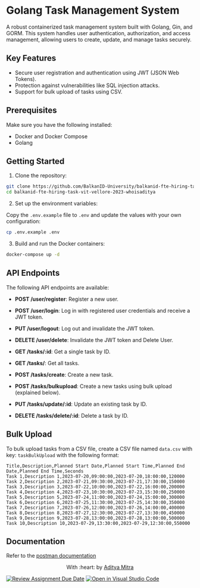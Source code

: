 # Golang Task Management System

A robust containerized task management system built with Golang, Gin, and GORM. This system handles user authentication, authorization, and access management, allowing users to create, update, and manage tasks securely.

## Key Features

- Secure user registration and authentication using JWT (JSON Web Tokens).
- Protection against vulnerabilities like SQL injection attacks.
- Support for bulk upload of tasks using CSV.

## Prerequisites

Make sure you have the following installed:

- Docker and Docker Compose
- Golang

## Getting Started

1. Clone the repository:

```bash
git clone https://github.com/BalkanID-University/balkanid-fte-hiring-task-vit-vellore-2023-whoisaditya.git
cd balkanid-fte-hiring-task-vit-vellore-2023-whoisaditya
```

2. Set up the environment variables:

Copy the `.env.example` file to `.env` and update the values with your own configuration:

```bash
cp .env.example .env
```

3. Build and run the Docker containers:

```bash
docker-compose up -d
```

## API Endpoints

The following API endpoints are available:

- **POST /user/register**: Register a new user.
- **POST /user/login**: Log in with registered user credentials and receive a JWT token.
- **PUT /user/logout**: Log out and invalidate the JWT token.
- **DELETE /user/delete**: Invalidate the JWT token and Delete User.
  
- **GET /tasks/:id**: Get a single task by ID.
- **GET /tasks/**: Get all tasks.
- **POST /tasks/create**: Create a new task.
- **POST /tasks/bulkupload**: Create a new tasks using bulk upload (explained below).
- **PUT /tasks/update/:id**: Update an existing task by ID.
- **DELETE /tasks/delete/:id**: Delete a task by ID.

## Bulk Upload

To bulk upload tasks from a CSV file, create a CSV file named `data.csv` with key: `taskBulkUpload` with the following format:

```
Title,Description,Planned Start Date,Planned Start Time,Planned End Date,Planned End Time,Seconds
Task 1,Description 1,2023-07-20,09:00:00,2023-07-20,18:00:00,120000
Task 2,Description 2,2023-07-21,09:30:00,2023-07-21,17:30:00,150000
Task 3,Description 3,2023-07-22,10:00:00,2023-07-22,16:00:00,200000
Task 4,Description 4,2023-07-23,10:30:00,2023-07-23,15:30:00,250000
Task 5,Description 5,2023-07-24,11:00:00,2023-07-24,15:00:00,300000
Task 6,Description 6,2023-07-25,11:30:00,2023-07-25,14:30:00,350000
Task 7,Description 7,2023-07-26,12:00:00,2023-07-26,14:00:00,400000
Task 8,Description 8,2023-07-27,12:30:00,2023-07-27,13:30:00,450000
Task 9,Description 9,2023-07-28,13:00:00,2023-07-28,13:00:00,500000
Task 10,Description 10,2023-07-29,13:30:00,2023-07-29,12:30:00,550000
```
## Documentation
Refer to the [postman documentation](https://documenter.getpostman.com/view/16151723/2s946mZ9Zr)

<p align="center">
	With :heart: by <a href="https://github.com/whoisaditya" target="_blank">Aditya Mitra</a>
</p>

[![Review Assignment Due Date](https://classroom.github.com/assets/deadline-readme-button-24ddc0f5d75046c5622901739e7c5dd533143b0c8e959d652212380cedb1ea36.svg)](https://classroom.github.com/a/YCCXVJKc)
[![Open in Visual Studio Code](https://classroom.github.com/assets/open-in-vscode-718a45dd9cf7e7f842a935f5ebbe5719a5e09af4491e668f4dbf3b35d5cca122.svg)](https://classroom.github.com/online_ide?assignment_repo_id=11473177&assignment_repo_type=AssignmentRepo)
